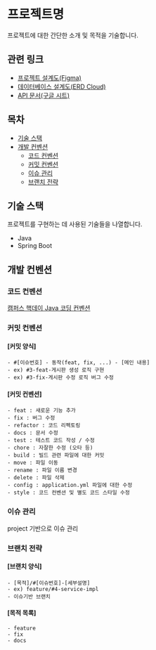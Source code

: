 # 프로젝트명

프로젝트에 대한 간단한 소개 및 목적을 기술합니다.

## 관련 링크
- [프로젝트 설계도(Figma)](https://www.figma.com/file/b8tROULbGSVe7N26f31zlD/%ED%94%84%EB%A1%9C%EC%A0%9D%ED%8A%B8?type=design&node-id=0%3A1&mode=design&t=iMtZARC0JqIXbqtl-1)
- [데이터베이스 설계도(ERD Cloud)](https://www.erdcloud.com/d/Ma9ziJYfQaZ9bquvS)
- [API 문서(구글 시트)](https://docs.google.com/spreadsheets/d/1IWWC5rmi8mBa3hvy6ZgmAF24ZSfPu1dLKsrIT8RFtwU/edit?usp=sharing)

## 목차

- [기술 스택](#기술-스택)
- [개발 컨벤션](#개발-컨벤션)
  - [코드 컨벤션](#코드-컨벤션)
  - [커밋 컨벤션](#커밋-컨벤션)
  - [이슈 관리](#이슈-관리)
  - [브랜치 전략](#브랜치-전략)

## 기술 스택

프로젝트를 구현하는 데 사용된 기술들을 나열합니다.

- Java
- Spring Boot

## 개발 컨벤션

### 코드 컨벤션
[캠퍼스 핵데이 Java 코딩 컨벤션](https://naver.github.io/hackday-conventions-java/)

### 커밋 컨벤션
#### [커밋 양식]  
```
- #[이슈번호] - 동작(feat, fix, ...) - [메인 내용]  
- ex) #3-feat-게시판 생성 로직 구현  
- ex) #3-fix-게시판 수정 로직 버그 수정  
```

#### [커밋 컨벤션]  
```
- feat : 새로운 기능 추가  
- fix : 버그 수정  
- refactor : 코드 리펙토링
- docs : 문서 수정
- test : 테스트 코드 작성 / 수정
- chore : 자잘한 수정 (오타 등)
- build : 빌드 관련 파일에 대한 커밋
- move : 파일 이동
- rename : 파일 이름 변경
- delete : 파일 삭제
- config : application.yml 파일에 대한 수정
- style : 코드 컨벤션 및 별도 코드 스타일 수정
```

### 이슈 관리

project 기반으로 이슈 관리

### 브랜치 전략
#### [브랜치 양식]
```
- [목적]/#[이슈번호]-[세부설명]
- ex) feature/#4-service-impl
- 이슈기반 브랜치
```

#### [목적 목록]
```
- feature
- fix
- docs
```